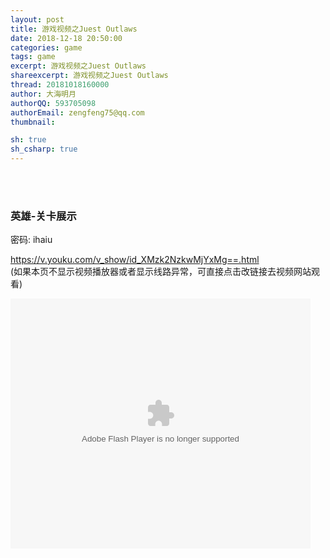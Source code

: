 ```yaml
---
layout: post
title: 游戏视频之Juest Outlaws
date: 2018-12-18 20:50:00
categories: game
tags: game
excerpt: 游戏视频之Juest Outlaws
shareexcerpt: 游戏视频之Juest Outlaws
thread: 20181018160000
author: 大海明月
authorQQ: 593705098
authorEmail: zengfeng75@qq.com
thumbnail: 

sh: true
sh_csharp: true
---
```





<br>
<br>

### 英雄-关卡展示
密码: ihaiu

<a href="https://v.youku.com/v_show/id_XMzk2NzkwMjYxMg==.html" target="_blank">https://v.youku.com/v_show/id_XMzk2NzkwMjYxMg==.html</a> <br>
(如果本页不显示视频播放器或者显示线路异常，可直接点击改链接去视频网站观看)<br>

<embed src='http://player.youku.com/player.php/sid/XMzk2NzkwMjYxMg==/v.swf' allowFullScreen='true' quality='high' width='480' height='400' align='middle' allowScriptAccess='always' type='application/x-shockwave-flash' />
